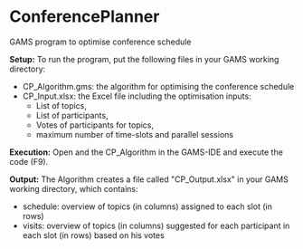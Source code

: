 # ConferencePlanner
GAMS program to optimise conference schedule

**Setup:**
To run the program, put the following files in your GAMS working directory:
* CP_Algorithm.gms: the algorithm for optimising the conference schedule
* CP_Input.xlsx: the Excel file including the optimisation inputs: 
  - List of topics, 
  - List of participants, 
  - Votes of participants for topics, 
  - maximum number of time-slots and parallel sessions 


**Execution:**
Open and the CP_Algorithm in the GAMS-IDE and execute the code (F9).


**Output:**
The Algorithm creates a file called "CP_Output.xlsx" in your GAMS working directory, which contains:
* schedule: overview of topics (in columns) assigned to each slot (in rows)
* visits: overview of topics (in columns) suggested for each participant in each slot (in rows) based on his votes
